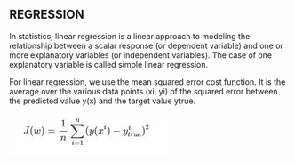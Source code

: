 ## REGRESSION
In statistics, linear regression is a linear approach to modeling the relationship between a scalar response (or dependent variable) and one or more explanatory variables (or independent variables). The case of one explanatory variable is called simple linear regression.

For linear regression, we use the mean squared error cost function. It is the average over the various data points (xi, yi) of the squared error between the predicted value y(x) and the target value ytrue.

![Linear Regression Cost funton](https://github.com/asarmohd/mlalgo.github.io/blob/master/Regression/Linear%20Regression/CostFuntion.jpeg)
